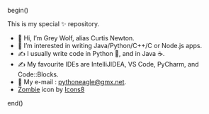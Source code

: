 begin()

This is my special ✨ repository.
- 👋 Hi, I’m Grey Wolf, alias Curtis Newton.
- 👀 I’m interested in writing Java/Python/C++/C or Node.js apps.
- ✍️ I usually write code in Python 🐍, and in Java ☕.
- ✍️ My favourite IDEs are IntelliJIDEA, VS Code, PyCharm, and Code::Blocks.
- 📧 My e-mail : pythoneagle@gmx.net.
- <a target="_blank" href="https://icons8.com/icon/Q2nlpUzM170H/zombie">Zombie</a> icon by <a target="_blank" href="https://icons8.com">Icons8</a>

end()
<!--
CaptainFuture-CN/CaptainFuture-CN is a ✨ special ✨ repository because its `README.md` (this file) appears on your GitHub profile.
You can click the Preview link to take a look at your changes.
-->


